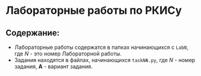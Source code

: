 # Лабораторные работы по РКИСу


## Содержание:

 - Лабораторные работы содержатся в папках начинающихся с `Lab`*`N`*, где *N* - это номер Лабораторной работы.
 - Задания находятся в файлах, начинающихся `task`_`N`_**`A`**`.py`, где *N* - номер задания, **A** - вариант задания.

